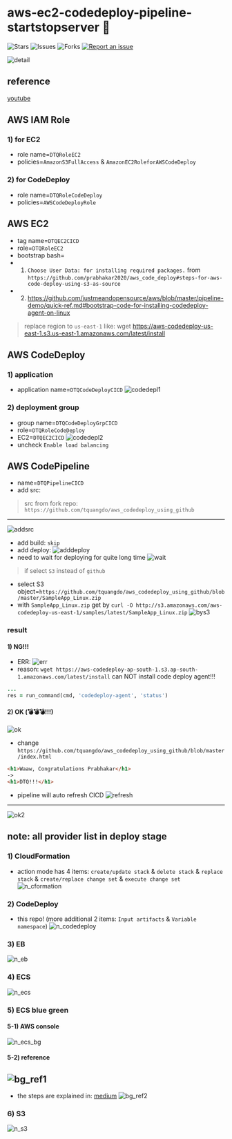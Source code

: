 # aws-ec2-codedeploy-pipeline-startstopserver 🐳

![Stars](https://img.shields.io/github/stars/tquangdo/aws-ec2-codedeploy-pipeline-startstopserver?color=f05340)
![Issues](https://img.shields.io/github/issues/tquangdo/aws-ec2-codedeploy-pipeline-startstopserver?color=f05340)
![Forks](https://img.shields.io/github/forks/tquangdo/aws-ec2-codedeploy-pipeline-startstopserver?color=f05340)
[![Report an issue](https://img.shields.io/badge/Support-Issues-green)](https://github.com/tquangdo/aws-ec2-codedeploy-pipeline-startstopserver/issues/new)

![detail](screenshots/detail.png)

## reference
[youtube](https://www.youtube.com/watch?v=KoNWlnx6E1I)

## AWS IAM Role
### 1) for EC2
- role name=`DTQRoleEC2`
- policies=`AmazonS3FullAccess` & `AmazonEC2RoleforAWSCodeDeploy`
### 2) for CodeDeploy
- role name=`DTQRoleCodeDeploy`
- policies=`AWSCodeDeployRole`

## AWS EC2
- tag name=`DTQEC2CICD`
- role=`DTQRoleEC2`
- bootstrap bash=
- 1. `Choose User Data: for installing required packages.` from `https://github.com/prabhakar2020/aws_code_deploy#steps-for-aws-code-deploy-using-s3-as-source`
- 2. https://github.com/justmeandopensource/aws/blob/master/pipeline-demo/quick-ref.md#bootstrap-code-for-installing-codedeploy-agent-on-linux
> replace region to `us-east-1` like: wget https://aws-codedeploy-us-east-1.s3.us-east-1.amazonaws.com/latest/install

## AWS CodeDeploy
### 1) application
- application name=`DTQCodeDeployCICD`
![codedepl1](screenshots/codedepl1.png)
### 2) deployment group
- group name=`DTQCodeDeployGrpCICD`
- role=`DTQRoleCodeDeploy`
- EC2=`DTQEC2CICD`
![codedepl2](screenshots/codedepl2.png)
- uncheck `Enable load balancing`

## AWS CodePipeline
- name=`DTQPipelineCICD`
- add src:
> src from fork repo: `https://github.com/tquangdo/aws_codedeploy_using_github`
---
![addsrc](screenshots/addsrc.png)
- add build: `skip`
- add deploy:
![adddeploy](screenshots/adddeploy.png)
- need to wait for deploying for quite long time
![wait](screenshots/wait.png)
> if select `S3` instead of `github`
- select S3 object=`https://github.com/tquangdo/aws_codedeploy_using_github/blob/master/SampleApp_Linux.zip`
- with `SampleApp_Linux.zip` get by `curl -O http://s3.amazonaws.com/aws-codedeploy-us-east-1/samples/latest/SampleApp_Linux.zip`
![bys3](screenshots/bys3.png)
### result
#### 1) NG!!!
- ERR:
![err](screenshots/err.png)
- reason: `wget https://aws-codedeploy-ap-south-1.s3.ap-south-1.amazonaws.com/latest/install` can NOT install code deploy agent!!!
```rb
...
res = run_command(cmd, 'codedeploy-agent', 'status')
```
#### 2) OK (💣💣💣!!!)
![ok](screenshots/ok.png)
- change `https://github.com/tquangdo/aws_codedeploy_using_github/blob/master/index.html`
```html
<h1>Waaw, Congratulations Prabhakar</h1>
->
<h1>DTQ!!!</h1>
```
- pipeline will auto refresh CICD
![refresh](screenshots/refresh.png)
---
![ok2](screenshots/ok2.png)

## note: all provider list in deploy stage
### 1) CloudFormation
- action mode has 4 items: `create/update stack` & `delete stack` & `replace stack` & `create/replace change set` & `execute change set` 
![n_cformation](screenshots/n_cformation.png)
### 2) CodeDeploy
- this repo! (more additional 2 items: `Input artifacts` & `Variable namespace`)
![n_codedeploy](screenshots/n_codedeploy.png)
### 3) EB
![n_eb](screenshots/n_eb.png)
### 4) ECS
![n_ecs](screenshots/n_ecs.png)
### 5) ECS blue green
#### 5-1) AWS console
![n_ecs_bg](screenshots/n_ecs_bg.png)
#### 5-2) reference
![bg_ref1](screenshots/bg_ref1.png)
---
- the steps are explained in: [medium](https://medium.com/@shashank070/in-my-previous-blog-i-have-explained-how-to-do-initial-checks-like-code-review-code-build-cddcc21afd9f)
![bg_ref2](screenshots/bg_ref2.png)
### 6) S3
![n_s3](screenshots/n_s3.png)
